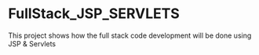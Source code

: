 # FullStack_JSP_SERVLETS
This project shows how the full stack code development will be done using JSP &amp; Servlets
